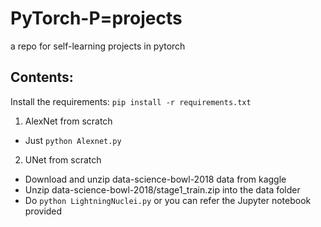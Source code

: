 # PyTorch-P=projects

a repo for self-learning projects in pytorch
## Contents: 

Install the requirements: `pip install -r requirements.txt`

1. AlexNet from scratch

- Just `python Alexnet.py`

2. UNet from scratch

- Download and unzip data-science-bowl-2018 data from kaggle
- Unzip data-science-bowl-2018/stage1_train.zip into the data folder
- Do `python LightningNuclei.py` or you can refer the Jupyter notebook provided


